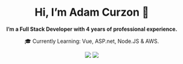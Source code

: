 <h1 align="center">Hi, I’m Adam Curzon 👋</h1>
<p align="center"><b>I’m a Full Stack Developer with 4 years of professional experience.</b><p>
<p align="center">🎓 Currently Learning: Vue, ASP.net, Node.JS & AWS.</p>

<p align="center">
<a href="https://adamcurzon.github.io/car-dealership/"><img src='https://img.shields.io/badge/Vue_Car_Dealership_Demo-37a779?style=for-the-badge'></a> 
<a href="https://adamcurzon.github.io/testing-stoplight/"><img src='https://img.shields.io/badge/Redoc_/_Stoplight_Demo-37a779?style=for-the-badge'></a> 
</p>
